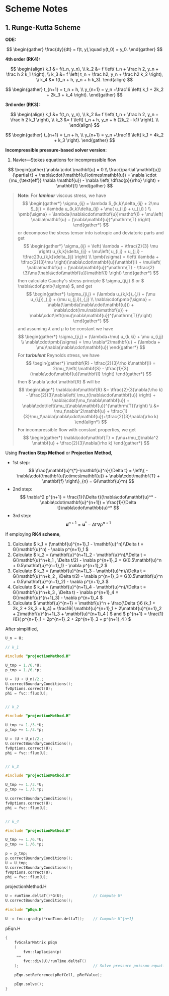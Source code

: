 # Scheme Notes

## 1. Runge-Kutta Scheme

**ODE:**

$$
\begin{gather}
    \frac{dy}{dt} = f(t, y),\quad y(t_0) = y_0.
\end{gather}
$$

**4th order (RK4):**

$$
\begin{align}
    k_1 &= f(t_n, y_n), \\
    k_2 &= f \left( t_n + \frac h 2, y_n + \frac h 2 k_1 \right), \\
    k_3 &= f \left( t_n + \frac h2, y_n + \frac h2 k_2 \right), \\
    k_4 &= f(t_n + h, y_n + h k_3).
\end{align}
$$

$$
\begin{gather}
    t_{n+1} = t_n + h, \\
    y_{n+1} = y_n +\frac16 \left( k_1 + 2k_2 + 2k_3 + k_4 \right).
\end{gather}
$$

**3rd order (RK3):**

$$
\begin{align}
    k_1 &= f(t_n, y_n), \\
    k_2 &= f \left( t_n + \frac h 2, y_n + \frac h 2 k_1 \right), \\
    k_3 &= f \left[ t_n + h, y_n + h (2k_2 - k1) \right]. \\
\end{align}
$$

$$
\begin{gather}
    t_{n+1} = t_n + h, \\
    y_{n+1} = y_n +\frac16 \left( k_1 + 4k_2 + k_3 \right).
\end{gather}
$$

**Incompressible pressure-based solver version:**

1. Navier—Stokes equations for incompressible flow

$$
\begin{gather}
    \nabla \cdot \mathbf{u} = 0 \\
    \frac{\partial \mathbf{u}}{\partial t} + \nabla\cdot(\mathbf{u}\otimes\mathbf{u}) = \nabla \cdot (\nu_{\text{eff}} \nabla \mathbf{u}) - \nabla \left( \dfrac{p}{\rho} \right) + \mathbf{f}
\end{gather}
$$

> **Note:**
> For ***laminar*** viscous stress, we have
> $$
  \begin{gather*}
      \sigma_{ij} = \lambda S_{k,k}\delta_{ij} + 2\mu S_{ij} = \lambda u_{k,k}\delta_{ij} + \mu( u_{i,j} + u_{j,i} ) \\
      \pmb{\sigma} = \lambda(\nabla\cdot\mathbf{u})\mathbf{I} + \mu\left( \nabla\mathbf{u} + (\nabla\mathbf{u})^\mathrm{T} \right)
  \end{gather*}
  $$ or decompose the stress tensor into isotropic and deviatoric parts and get
> $$
  \begin{gather*}
      \sigma_{ij} = \left( \lambda + \tfrac{2}{3} \mu \right) u_{k,k}\delta_{ij} + \mu\left( u_{i,j} + u_{j,i} - \tfrac23u_{k,k}\delta_{ij} \right) \\
      \pmb{\sigma} = \left( \lambda + \tfrac{2}{3}\mu \right)(\nabla\cdot\mathbf{u})\mathbf{I} + \mu\left( \nabla\mathbf{u} + (\nabla\mathbf{u})^\mathrm{T} - \tfrac{2}{3}\mu(\nabla\cdot\mathbf{u})\mathbf{I} \right)
  \end{gather*}
  $$ then calculate Cauchy's stress principle $ \sigma_{ji,j} $ or $ \nabla\cdot\pmb{\sigma} $, and get
> $$
  \begin{gather*}
      \sigma_{ji,j} = (\lambda u_{k,k})_{,i} + (\mu u_{i,j})_{,j} + (\mu u_{j,i})_{,j} \\
      \nabla\cdot\pmb{\sigma} = \nabla(\lambda(\nabla\cdot\mathbf{u})) + \nabla\cdot(\mu\nabla\mathbf{u}) + \nabla\cdot\left(\mu(\nabla\mathbf{u})^{\mathrm{T}}\right)
  \end{gather*}
  $$ and assuming $\lambda$ and $\mu$ to be constant we have
> $$
  \begin{gather*}
      \sigma_{ji,j} = (\lambda+\mu) u_{k,ki} + \mu u_{i,jj} \\
      \nabla\cdot\pmb{\sigma} = \mu \nabla^2\mathbf{u} + (\lambda + \mu)\nabla(\nabla\cdot\mathbf{u})
  \end{gather*}
  $$ For ***turbulent*** Reynolds stress, we have
> $$
  \begin{gather*}
      \mathbf{R} - \tfrac{2}{3}\rho k\mathbf{I} = 2\mu_t\left( \mathbf{S} - \tfrac{1}{3}(\nabla\cdot\mathbf{u})\mathbf{I} \right)
  \end{gather*}
  $$ then $ \nabla \cdot \mathbf{R} $ will be
> $$
  \begin{align*}
      \nabla\cdot\mathbf{R} &= \tfrac{2}{3}\nabla(\rho k) - \tfrac{2}{3}\nabla\left( \mu_t(\nabla\cdot\mathbf{u}) \right) + \nabla\cdot(\mu_t\nabla\mathbf{u}) + \nabla\cdot\left(\mu_t(\nabla\mathbf{u})^{\mathrm{T}}\right) \\
      &= \mu_t\nabla^2\mathbf{u} + \tfrac{1}{3}\mu_t\nabla(\nabla\cdot\mathbf{u})+\tfrac{2}{3}\nabla(\rho k)
  \end{align*}
  $$ For incompressible flow with constant properties, we get
> $$
  \begin{gather*}
      \nabla\cdot\mathbf{T} = (\mu+\mu_t)\nabla^2 \mathbf{u} + \tfrac{2}{3}\nabla(\rho k)
  \end{gather*}
  $$

Using **Fraction Step Method** or **Projection Method**,

* 1st step:
  $$
    \frac{\mathbf{u}^{*}-\mathbf{u}^n}{\Delta t} = \left\{ -\nabla\cdot(\mathbf{u}\otimes\mathbf{u}) + \nabla\cdot\mathbf{T} + \mathbf{f} \right\}_{n} = G(\mathbf{u}^n)
  $$
* 2nd step:
  $$
    \nabla^2 p^{n+1} = \frac{1}{\Delta t}(\nabla\cdot\mathbf{u}^* -   \nabla\cdot\mathbf{u}^{n+1}) = \frac{1}{\Delta t}\nabla\cdot\mathbb{u}^*
  $$
* 3rd step:
  $$
    \mathbf{u}^{n+1} = \mathbf{u}^* - \Delta t \, \nabla p^{n+1}
  $$

If employing **RK4 scheme**,

1. Calculate $ k_1 = (\mathbf{u}^{n+1}_1 - \mathbf{u}^n)/\Delta t = G(\mathbf{u}^n) - \nabla p^{n+1}_1 $
2. Calculate $ k_2 = (\mathbf{u}^{n+1}_2 - \mathbf{u}^n)/\Delta t = G(\mathbf{u}^n+k_1 \, \Delta t/2) - \nabla p^{n+1}_2 = G(0.5\mathbf{u}^n + 0.5\mathbf{u}^{n+1}_1) - \nabla p^{n+1}_2 $
3. Calculate $ k_3 = (\mathbf{u}^{n+1}_3 - \mathbf{u}^n)/\Delta t = G(\mathbf{u}^n+k_2 \, \Delta t/2) - \nabla p^{n+1}_3 = G(0.5\mathbf{u}^n + 0.5\mathbf{u}^{n+1}_2) - \nabla p^{n+1}_3 $
4. Calculate $ k_4 = (\mathbf{u}^{n+1}_4 - \mathbf{u}^n)/\Delta t = G(\mathbf{u}^n+k_3 \, \Delta t) - \nabla p^{n+1}_4 = G(\mathbf{u}^{n+1}_3) - \nabla p^{n+1}_4 $
5. Calculate $ \mathbf{u}^{n+1} = \mathbf{u}^n + \frac{\Delta t}6 (k_1 + 2k_2 + 2k_3 + k_4) = \frac16( \mathbf{u}^{n+1}_1 + 2\mathbf{u}^{n+1}_2 + 2\mathbf{u}^{n+1}_3 + \mathbf{u}^{n+1}_4 ) $ and $ p^{n+1} = \frac{1}{6}( p^{n+1}_1 + 2p^{n+1}_2 + 2p^{n+1}_3 + p^{n+1}_4 ) $

After simplified,
```cpp
U_n = U;

// k_1

#include "projectionMethod.H"

U_tmp = 1./6.*U;
p_tmp = 1./6.*p;

U = (U + U_n)/2.;
U.correctBoundaryConditions();
fvOptions.correct(U);
phi = fvc::flux(U);


// k_2

#include "projectionMethod.H"

U_tmp += 1./3.*U;
p_tmp += 1./3.*p;

U = (U + U_n)/2.;
U.correctBoundaryConditions();
fvOptions.correct(U);
phi = fvc::flux(U);


// k_3

#include "projectionMethod.H"

U_tmp += 1./3.*U;
p_tmp += 1./3.*p;

U.correctBoundaryConditions();
fvOptions.correct(U);
phi = fvc::flux(U);


// k_4

#include "projectionMethod.H"

U_tmp += 1./6.*U;
p_tmp += 1./6.*p;

p = p_tmp;
p.correctBoundaryConditions();
U = U_tmp;
U.correctBoundaryConditions();
fvOptions.correct(U);
phi = fvc::flux(U);
```

projectionMethod.H

```cpp
U = runTime.deltaT()*G(U);             // Compute U*
U.correctBoundaryConditions();

#include "pEqn.H"

U -= fvc::grad(p)*runTime.deltaT();    // Compute U^{n+1}
```

pEqn.H

```cpp
{
    fvScalarMatrix pEqn
    (
        fvm::laplacian(p)
     ==
        fvc::div(U)/runTime.deltaT()
    );                                 // Solve pressure poisson equation

    pEqn.setReference(pRefCell, pRefValue);

    pEqn.solve();
}
```
